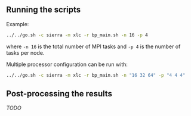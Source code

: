 ## Running the scripts

Example:
```sh
../../go.sh -c sierra -m xlc -r bp_main.sh -n 16 -p 4
```
where `-n 16` is the total number of MPI tasks and `-p 4` is the number of
tasks per node.

Multiple processor configuration can be run with:
```sh
../../go.sh -c sierra -m xlc -r bp_main.sh -n "16 32 64" -p "4 4 4"
```

## Post-processing the results

*TODO*
